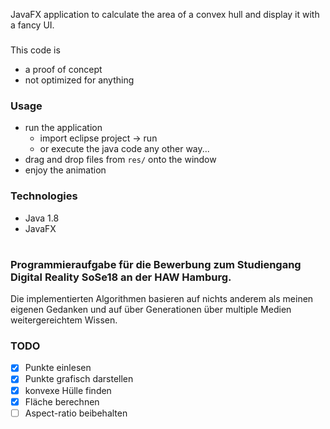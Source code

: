 JavaFX application to calculate the area of a convex hull and display it with a fancy UI.

###
This code is
- a proof of concept
- not optimized for anything

### Usage
- run the application
  - import eclipse project -> run
  - or execute the java code any other way...
- drag and drop files from `res/` onto the window
- enjoy the animation

### Technologies
- Java 1.8
- JavaFX

#
### Programmieraufgabe für die Bewerbung zum Studiengang Digital Reality SoSe18 an der HAW Hamburg.

Die implementierten Algorithmen basieren auf nichts anderem als meinen eigenen Gedanken und auf über Generationen über multiple Medien weitergereichtem Wissen.

### TODO
- [x] Punkte einlesen
- [x] Punkte grafisch darstellen
- [x] konvexe Hülle finden
- [x] Fläche berechnen
- [ ] Aspect-ratio beibehalten
